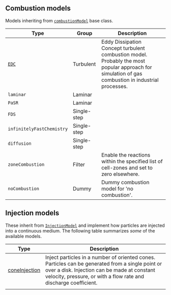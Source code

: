 ## Combustion models

Models inheriting from [`combustionModel`](https://cpp.openfoam.org/v11/classFoam_1_1combustionModel.html) base class.

| Type | Group | Description |
| ---- | ---- | ---- |
| [`EDC`](https://cpp.openfoam.org/v11/classFoam_1_1combustionModels_1_1EDC.html) | Turbulent | Eddy Dissipation Concept turbulent combustion model. Probably the most popular approach for simulation of gas combustion in industrial processes. |
| `laminar` | Laminar |  |
| `PaSR` | Laminar |  |
| `FDS` | Single-step |  |
| `infinitelyFastChemistry` | Single-step |  |
| `diffusion` | Single-step |  |
| `zoneCombustion` | Filter | Enable the reactions within the specified list of cell-zones and set to zero elsewhere. |
| `noCombustion` | Dummy | Dummy combustion model for 'no combustion'. |
## Injection models

These inherit from [`InjectionModel`](https://cpp.openfoam.org/v11/classFoam_1_1InjectionModel.html) and implement how particles are injected into a continuous medium. The following table summarizes *some* of the available models.

| Type | Description |
| ---- | ---- |
| [coneInjection](https://cpp.openfoam.org/v11/classFoam_1_1ConeInjection.html) | Inject particles in a number of oriented cones. Particles can be generated from a single point or over a disk. Injection can be made at constant velocity, pressure, or with a flow rate and discharge coefficient. |
|  |  |
